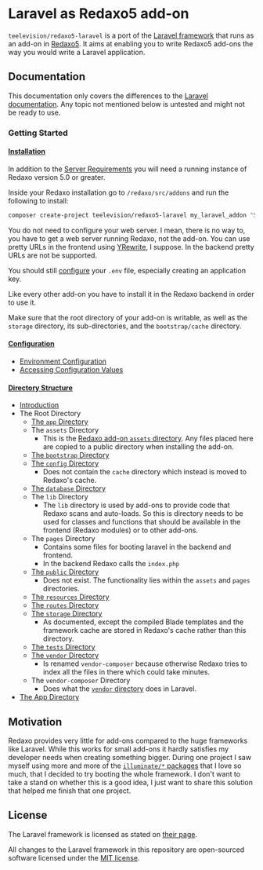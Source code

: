 # Laravel as Redaxo5 add-on

`teelevision/redaxo5-laravel` is a port of the [Laravel framework](https://github.com/laravel/laravel) that runs as an add-on in [Redaxo5](https://github.com/redaxo/redaxo). It aims at enabling you to write Redaxo5 add-ons the way you would write a Laravel application. 

## Documentation

This documentation only covers the differences to the [Laravel documentation](https://laravel.com/docs/5.5). Any topic not mentioned below is untested and might not be ready to use.

### Getting Started

#### [Installation](https://laravel.com/docs/5.5/installation)

In addition to the [Server Requirements](https://laravel.com/docs/5.5/installation#server-requirements) you will need a running instance of Redaxo version 5.0 or greater.

Inside your Redaxo installation go to `/redaxo/src/addons` and run the following to install:
```bash
composer create-project teelevision/redaxo5-laravel my_laravel_addon "5.5.*"
```

You do not need to configure your web server. I mean, there is no way to, you have to get a web server running Redaxo, not the add-on. You can use pretty URLs in the frontend using [YRewrite](https://github.com/yakamara/redaxo_yrewrite), I suppose. In the backend pretty URLs are not be supported.

You should still [configure](https://laravel.com/docs/5.5/installation#configuration) your `.env` file, especially creating an application key.

Like every other add-on you have to install it in the Redaxo backend in order to use it.

Make sure that the root directory of your add-on is writable, as well as the `storage` directory, its sub-directories, and the `bootstrap/cache` directory.

#### [Configuration](https://laravel.com/docs/5.5/configuration)

* [Environment Configuration](https://laravel.com/docs/5.5/configuration#environment-configuration)
* [Accessing Configuration Values](https://laravel.com/docs/5.5/configuration#accessing-configuration-values)

#### [Directory Structure](https://laravel.com/docs/5.5/structure)

* [Introduction](https://laravel.com/docs/5.5/structure#introduction)
* The Root Directory
  * [The `app` Directory](https://laravel.com/docs/5.5/structure#the-root-app-directory)
  * The `assets` Directory
    * This is the [Redaxo add-on `assets` directory](https://redaxo.org/doku/master/addon-assets). Any files placed here are copied to a public directory when installing the add-on.
  * [The `bootstrap` Directory](https://laravel.com/docs/5.5/structure#the-bootstrap-directory)
  * [The `config` Directory](https://laravel.com/docs/5.5/structure#the-config-directory)
    * Does not contain the `cache` directory which instead is moved to Redaxo's cache.
  * [The `database` Directory](https://laravel.com/docs/5.5/structure#the-database-directory)
  * The `lib` Directory
    * The `lib` directory is used by add-ons to provide code that Redaxo scans and auto-loads. So this is directory needs to be used for classes and functions that should be available in the frontend (Redaxo modules) or to other add-ons.
  * The `pages` Directory
    * Contains some files for booting laravel in the backend and frontend.
    * In the backend Redaxo calls the `index.php`
  * [The `public` Directory](https://laravel.com/docs/5.5/structure#the-public-directory)
    * Does not exist. The functionality lies within the `assets` and `pages` directories.
  * [The `resources` Directory](https://laravel.com/docs/5.5/structure#the-resources-directory)
  * [The `routes` Directory](https://laravel.com/docs/5.5/structure#the-routes-directory)
  * [The `storage` Directory](https://laravel.com/docs/5.5/structure#the-storage-directory)
    * As documented, except the compiled Blade templates and the framework cache are stored in Redaxo's cache rather than this directory.
  * [The `tests` Directory](https://laravel.com/docs/5.5/structure#the-tests-directory)
  * [The `vendor` Directory](https://laravel.com/docs/5.5/structure#the-vendor-directory)
    * Is renamed `vendor-composer` because otherwise Redaxo tries to index all the files in there which could take minutes.
  * The `vendor-composer` Directory
    * Does what the [`vendor` directory](https://laravel.com/docs/5.5/structure#the-vendor-directory) does in Laravel.
* [The App Directory](https://laravel.com/docs/5.5/structure#the-app-directory)

## Motivation

Redaxo provides very little for add-ons compared to the huge frameworks like Laravel. While this works for small add-ons it hardly satisfies my developer needs when creating something bigger. During one project I saw myself using more and more of the [`illuminate/*` packages](https://github.com/illuminate) that I love so much, that I decided to try booting the whole framework. I don't want to take a stand on whether this is a good idea, I just want to share this solution that helped me finish that one project.

## License

The Laravel framework is licensed as stated on [their page](https://github.com/laravel/laravel).

All changes to the Laravel framework in this repository are open-sourced software licensed under the [MIT license](https://opensource.org/licenses/MIT).

